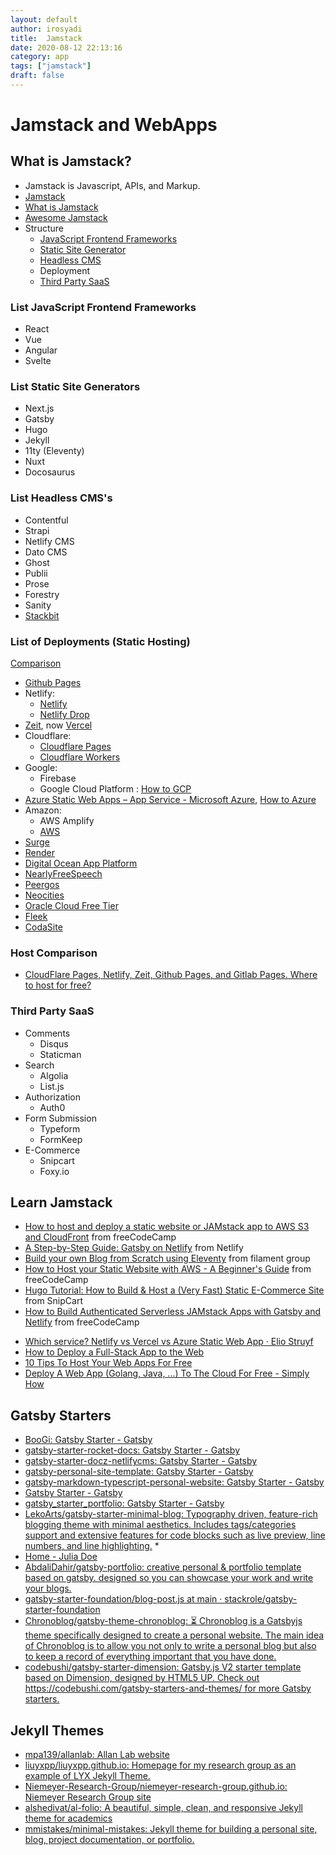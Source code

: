 ```yaml
---
layout: default
author: irosyadi
title:  Jamstack
date: 2020-08-12 22:13:16
category: app
tags: ["jamstack"]
draft: false
---
```


# Jamstack and WebApps

## What is Jamstack?
- Jamstack is Javascript, APIs, and Markup.
- [Jamstack](https://snipcart.com/blog/jamstack)
- [What is Jamstack](https://www.freecodecamp.org/news/what-is-the-jamstack-and-how-do-i-host-my-website-on-it/)
- [Awesome Jamstack](https://github.com/automata/awesome-jamstack)
- Structure
    - [JavaScript Frontend Frameworks](#toc_3)
    - [Static Site Generator](https://www.staticgen.com/)
    - [Headless CMS](https://headlesscms.org/)
    - Deployment
    - [Third Party SaaS](https://github.com/agarrharr/awesome-static-website-services)

### List JavaScript Frontend Frameworks
- React
- Vue
- Angular
- Svelte

### List Static Site Generators
- Next.js
- Gatsby
- Hugo
- Jekyll
- 11ty (Eleventy)
- Nuxt
- Docosaurus

### List Headless CMS's
- Contentful
- Strapi
- Netlify CMS
- Dato CMS
- Ghost
- Publii
- Prose
- Forestry
- Sanity
- [Stackbit](https://www.stackbit.com/)

### List of Deployments (Static Hosting)
[Comparison](https://jace.pro/post/2020-12-17-cloudflare-pages-netlify-zeit-github-pages-and-gitlab-pages-where-to-host/)


- [Github Pages](https://pages.github.com/)
- Netlify:
  - [Netlify](https://www.netlify.com/)
  - [Netlify Drop](https://app.netlify.com/drop)
- [Zeit](https://zeit.co/), now [Vercel](https://vercel.com/)
- Cloudflare:
  - [Cloudflare Pages](https://pages.cloudflare.com/)
  - [Cloudflare Workers](https://workers.cloudflare.com/)
- Google:
  - Firebase
  - Google Cloud Platform : [How to GCP](https://cloud.google.com/storage/docs/hosting-static-website)
- [Azure Static Web Apps – App Service - Microsoft Azure](https://azure.microsoft.com/en-gb/services/app-service/static/?cdn=disable#features), [How to Azure](https://docs.microsoft.com/en-us/azure/storage/blobs/storage-blob-static-website)
- Amazon:
  - AWS Amplify
  - [AWS](https://aws.amazon.com/getting-started/projects/host-static-website/)
- [Surge](https://surge.sh/)
- [Render](https://render.com/)
- [Digital Ocean App Platform](https://www.digitalocean.com/products/app-platform/)
- [NearlyFreeSpeech](https://www.nearlyfreespeech.net/)
- [Peergos](https://peergos.org/posts/p2p-web-hosting)
- [Neocities](https://neocities.org/)
- [Oracle Cloud Free Tier](https://www.oracle.com/cloud/free/#always-free)
- [Fleek](https://fleek.co/)
- [CodaSite](https://codasite.app/)

### Host Comparison
- [CloudFlare Pages, Netlify, Zeit, Github Pages, and Gitlab Pages. Where to host for free?](https://jace.pro/post/2020-12-17-cloudflare-pages-netlify-zeit-github-pages-and-gitlab-pages-where-to-host/)

### Third Party SaaS
- Comments
    - Disqus
    - Staticman
- Search
    - Algolia
    - List.js
- Authorization
    - Auth0
- Form Submission
    - Typeform
    - FormKeep
- E-Commerce
    - Snipcart
    - Foxy.io

## Learn Jamstack
- [How to host and deploy a static website or JAMstack app to AWS S3 and CloudFront](https://www.freecodecamp.org/news/how-to-host-and-deploy-a-static-website-or-jamstack-app-to-s3-and-cloudfront/) from freeCodeCamp
- [A Step-by-Step Guide: Gatsby on Netlify](https://www.netlify.com/blog/2016/02/24/a-step-by-step-guide-gatsby-on-netlify/) from Netlify
- [Build your own Blog from Scratch using Eleventy](https://www.filamentgroup.com/lab/build-a-blog/) from filament group
- [How to Host your Static Website with AWS - A Beginner's Guide](https://www.freecodecamp.org/news/a-beginners-guide-on-how-to-host-a-static-site-with-aws/) from freeCodeCamp
- [Hugo Tutorial: How to Build & Host a (Very Fast) Static E-Commerce Site](https://snipcart.com/blog/hugo-tutorial-static-site-ecommerce) from SnipCart
- [How to Build Authenticated Serverless JAMstack Apps with Gatsby and Netlify](https://www.freecodecamp.org/news/building-jamstack-apps/) from freeCodeCamp
* [Which service? Netlify vs Vercel vs Azure Static Web App · Elio Struyf](https://www.eliostruyf.com/netlify-vs-vercel-vs-azure-static-web-app/)
* [How to Deploy a Full-Stack App to the Web](https://acidtango.com/thelemoncrunch/how-to-deploy-a-full-stack-app-to-the-web/)
* [10 Tips To Host Your Web Apps For Free](https://blog.patricktriest.com/host-webapps-free/)
* [Deploy A Web App (Golang, Java, ...) To The Cloud For Free - Simply How](https://simply-how.com/free-paas-hosting)

## Gatsby Starters
- [BooGi: Gatsby Starter - Gatsby](https://www.gatsbyjs.com/starters/filipowm/boogi)
- [gatsby-starter-rocket-docs: Gatsby Starter - Gatsby](https://www.gatsbyjs.com/starters/Rocketseat/gatsby-starter-rocket-docs)
- [gatsby-starter-docz-netlifycms: Gatsby Starter - Gatsby](https://www.gatsbyjs.com/starters/colbyfayock/gatsby-starter-docz-netlifycms)
- [gatsby-personal-site-template: Gatsby Starter - Gatsby](https://www.gatsbyjs.com/starters/surudhb/gatsby-personal-site-template)
- [gatsby-markdown-typescript-personal-website: Gatsby Starter - Gatsby](https://www.gatsbyjs.com/starters/SaimirKapaj/gatsby-markdown-typescript-personal-website)
- [Gatsby Starter - Gatsby](https://www.gatsbyjs.com/starters/anubhavsrivastava/gatsby-starter-hyperspace)
- [gatsby_starter_portfolio: Gatsby Starter - Gatsby](https://www.gatsbyjs.com/starters/algokun/gatsby_starter_portfolio)
- [LekoArts/gatsby-starter-minimal-blog: Typography driven, feature-rich blogging theme with minimal aesthetics. Includes tags/categories support and extensive features for code blocks such as live preview, line numbers, and line highlighting.](https://github.com/LekoArts/gatsby-starter-minimal-blog) *
- [Home - Julia Doe](https://gatsby-starter-julia.netlify.app/)
- [AbdaliDahir/gatsby-portfolio: creative personal & portfolio template based on gatsby. designed so you can showcase your work and write your blogs.](https://github.com/AbdaliDahir/gatsby-portfolio)
- [gatsby-starter-foundation/blog-post.js at main · stackrole/gatsby-starter-foundation](https://github.com/stackrole/gatsby-starter-foundation/blob/main/src/templates/blog-post.js)
- [Chronoblog/gatsby-theme-chronoblog: ⏳ Chronoblog is a Gatsbyjs theme specifically designed to create a personal website. The main idea of ​​Chronoblog is to allow you not only to write a personal blog but also to keep a record of everything important that you have done.](https://github.com/Chronoblog/gatsby-theme-chronoblog)
- [codebushi/gatsby-starter-dimension: Gatsby.js V2 starter template based on Dimension, designed by HTML5 UP. Check out https://codebushi.com/gatsby-starters-and-themes/ for more Gatsby starters.](https://github.com/codebushi/gatsby-starter-dimension)

## Jekyll Themes
* [mpa139/allanlab: Allan Lab website](https://github.com/mpa139/allanlab)
* [liuyxpp/liuyxpp.github.io: Homepage for my research group as an example of LYX Jekyll Theme.](https://github.com/liuyxpp/liuyxpp.github.io)
* [Niemeyer-Research-Group/niemeyer-research-group.github.io: Niemeyer Research Group site](https://github.com/Niemeyer-Research-Group/niemeyer-research-group.github.io)
* [alshedivat/al-folio: A beautiful, simple, clean, and responsive Jekyll theme for academics](https://github.com/alshedivat/al-folio)
* [mmistakes/minimal-mistakes: Jekyll theme for building a personal site, blog, project documentation, or portfolio.](https://github.com/mmistakes/minimal-mistakes)